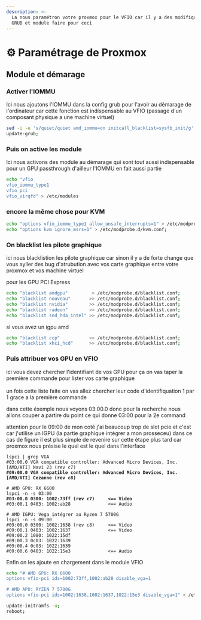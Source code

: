 ```yaml
---
description: >-
  La nous paramétron votre proxmox pour le VFIO car il y a des modifiquation
  GRUB et module faire pour ceci
---
```


# ⚙ Paramétrage de Proxmox

## Module et démarage

### **Activer l'IOMMU**

Ici nous ajoutons l'IOMMU dans la config grub pour l'avoir au démarage de l'ordinateur car cette fonction est indispensable au VFIO (passage d'un composant physique a une machine virtuel)

```bash
sed -i -e 's/quiet/quiet amd_iommu=on initcall_blacklist=sysfb_init/g' /etc/default/grub;
update-grub;
```

### Puis on active les module

Ici nous activons des module au démarage qui sont tout aussi indispensable pour un GPU passthrough d'ailleur l'IOMMU en fait aussi partie

```bash
echo "vfio
vfio_iommu_type1
vfio_pci
vfio_virqfd" > /etc/modules
```

### encore la même chose pour KVM

```bash
echo "options vfio_iommu_type1 allow_unsafe_interrupts=1" > /etc/modprobe.d/iommu_unsafe_interrupts.conf;
echo "options kvm ignore_msrs=1" > /etc/modprobe.d/kvm.conf;
```

### On blacklist les pilote graphique

ici nous blacklistion les pilote graphique car sinon il y a de forte change que vous ayller des bug d'atrubution avec vos carte graphique entre votre proxmox et vos machine virtuel

pour les GPU PCI Express

```bash
echo "blacklist amdgpu"         > /etc/modprobe.d/blacklist.conf;
echo "blacklist nouveau"       >> /etc/modprobe.d/blacklist.conf;
echo "blacklist nvidia"        >> /etc/modprobe.d/blacklist.conf;
echo "blacklist radeon"        >> /etc/modprobe.d/blacklist.conf;
echo "blacklist snd_hda_intel" >> /etc/modprobe.d/blacklist.conf;
```

&#x20;si vous avez un igpu amd

```bash
echo "blacklist ccp"           >> /etc/modprobe.d/blacklist.conf;
echo "blacklist xhci_hcd"      >> /etc/modprobe.d/blacklist.conf;
```

### Puis attribuer vos GPU en VFIO&#x20;

ici vous devez chercher l'identifiant de vos GPU pour ça on vas taper la première commande pour lister vos carte graphique\
\
un fois cette liste faite on vas allez chercher leur code d'identifiquation 1 par 1 grace a la première commande

dans cette éxemple nous voyons 03:00.0 donc pour la recherche nous allons couper a partire du point ce qui donne 03:00 pour la 2e command

attention pour le 09:00 de mon coté j'ai beaucoup trop de slot pcie et c'est car j'utilise un IGPU (la partie graphique intégrer a mon prosseceu) dans ce cas de figure il est plus simple de revenire sur cette étape plus tard car proxmox nous présise le quel est le quel dans l'interface

<pre class="language-bash"><code class="lang-bash">lspci | grep VGA
#03:00.0 VGA compatible controller: Advanced Micro Devices, Inc. [AMD/ATI] Navi 23 (rev c7)
<strong>#09:00.0 VGA compatible controller: Advanced Micro Devices, Inc. [AMD/ATI] Cezanne (rev c8)
</strong>
# AMD GPU: RX 6600
lspci -n -s 03:00
<strong>#03:00.0 0300: 1002:73ff (rev c7)     &#x3C;== Video
</strong>#03:00.1 0403: 1002:ab28              &#x3C;== Audio

# AMD IGPU: Vega intégrer au Ryzen 7 5700G
lspci -n -s 09:00
#09:00.0 0300: 1002:1638 (rev c8)     &#x3C;== Video
#09:00.1 0403: 1002:1637              &#x3C;== Video
#09:00.2 1080: 1022:15df
#09:00.3 0c03: 1022:1639
#09:00.4 0c03: 1022:1639
#09:00.6 0403: 1022:15e3              &#x3C;== Audio
</code></pre>

Enfin on les ajoute en chargement dans le module VFIO

```bash
echo "# AMD GPU: RX 6600
options vfio-pci ids=1002:73ff,1002:ab28 disable_vga=1

# AMD APU: RYZEN 7 5700G
options vfio-pci ids=1002:1638,1002:1637,1022:15e3 disable_vga=1" > /etc/modprobe.d/vfio.conf;

update-initramfs -u;
reboot;
```

